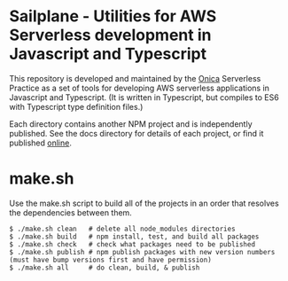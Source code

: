 # Sailplane - Utilities for AWS Serverless development in Javascript and Typescript

This repository is developed and maintained by the [Onica](https://www.onica.com) Serverless Practice
as a set of tools for developing AWS serverless applications in Javascript and Typescript. 
(It is written in Typescript, but compiles to ES6 with Typescript type definition files.)

Each directory contains another NPM project and is independently published. 
See the docs directory for details of each project, or find it published [online](https://docs.onica.com/projects/sailplane).

# make.sh

Use the make.sh script to build all of the projects in an order that resolves the dependencies between them.
```
$ ./make.sh clean   # delete all node_modules directories
$ ./make.sh build   # npm install, test, and build all packages
$ ./make.sh check   # check what packages need to be published
$ ./make.sh publish # npm publish packages with new version numbers (must have bump versions first and have permission)
$ ./make.sh all     # do clean, build, & publish
```
